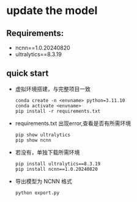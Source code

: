 # update the model

## Requirements:
- ncnn==1.0.20240820
- ultralytics==8.3.19

## quick start
- 虚拟环境搭建，与完整项目一致
     ```
    conda create -n <envname> python=3.11.10
    conda activate <envname>
    pip install -r requirements.txt
     ``` 
- requirements.txt 出现error,查看是否有所需环境
     ```
    pip show ultralytics
    pip show ncnn
     ``` 
- 若没有，单独下载所需环境
     ```
    pip install ultralytics==8.3.19
    pip install ncnn==1.0.20240820
     ``` 
- 导出模型为 NCNN 格式
     ```
    python export.py
     ``` 
